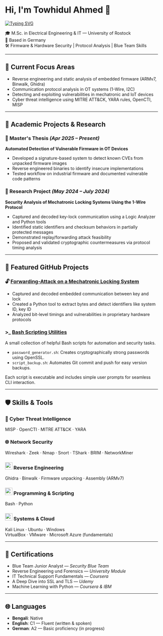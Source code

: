 <h1>Hi, I'm Towhidul Ahmed 👋 </h1>

<a href="https://git.io/typing-svg"><img src="https://readme-typing-svg.demolab.com?font=Fira+Code&size=22&pause=1000&color=29A3F7&vCenter=true&width=435&lines=Cybersecurity+Researcher" alt="Typing SVG" /></a>

🎓 M.Sc. in Electrical Engineering & IT — University of Rostock  
📍 Based in Germany  
🛠️ Firmware & Hardware Security | Protocol Analysis | Blue Team Skills

---

## 🔬 Current Focus Areas

- Reverse engineering and static analysis of embedded firmware (ARMv7, Binwalk, Ghidra)
- Communication protocol analysis in OT systems (1-Wire, I2C)
- Detecting and exploiting vulnerabilities in mechatronic and IoT devices
- Cyber threat intelligence using MITRE ATT&CK, YARA rules, OpenCTI, MISP

---

## 🧪 Academic Projects & Research

### 📍 Master's Thesis *(Apr 2025 – Present)*  
**Automated Detection of Vulnerable Firmware in OT Devices**  
- Developed a signature-based system to detect known CVEs from unpacked firmware images  
- Reverse engineered binaries to identify insecure implementations  
- Tested workflow on industrial firmware and documented vulnerable code patterns

### 📍 Research Project *(May 2024 – July 2024)*  
**Security Analysis of Mechatronic Locking Systems Using the 1-Wire Protocol**  
- Captured and decoded key-lock communication using a Logic Analyzer and Python tools  
- Identified static identifiers and checksum behaviors in partially protected messages  
- Demonstrated replay/forwarding attack feasibility  
- Proposed and validated cryptographic countermeasures via protocol timing analysis

---

## 📂 Featured GitHub Projects

### 🔓 [Forwarding-Attack on a Mechatronic Locking System](https://github.com/towhidulahmed/1wire-decoder-analysis)
- Captured and decoded embedded communication between key and lock
- Created a Python tool to extract bytes and detect identifiers like system ID, key ID
- Analyzed bit-level timings and vulnerabilities in proprietary hardware protocols

### >_ [Bash Scripting Utilities](https://github.com/towhidulahmed/bash_scripting)
A small collection of helpful Bash scripts for automation and security tasks.

- `password_generator.sh`: Creates cryptographically strong passwords using OpenSSL.  
- `script_backup.sh`: Automates Git commit and push for easy version backups.  

Each script is executable and includes simple user prompts for seamless CLI interaction.

---

## 🛡️ Skills & Tools

### 🧠 Cyber Threat Intelligence  
MISP · OpenCTI · MITRE ATT&CK · YARA

### 🌐 Network Security  
Wireshark · Zeek · Nmap · Snort · TShark · BRIM · NetworkMiner

### <img src="https://upload.wikimedia.org/wikipedia/commons/thumb/f/f6/Ghidra_logo.svg/2048px-Ghidra_logo.svg.png" width="24"/> Reverse Engineering  
Ghidra · Binwalk · Firmware unpacking · Assembly (ARMv7)

### <img src="https://cdn.jsdelivr.net/gh/devicons/devicon/icons/bash/bash-original.svg" width="24"/>  Programming & Scripting  
Bash · Python 

### <img src="https://cdn.jsdelivr.net/gh/devicons/devicon/icons/linux/linux-original.svg" width="24"/> Systems & Cloud  
 Kali Linux · Ubuntu · Windows  
 VirtualBox · VMware · Microsoft Azure (fundamentals)


---

## 🧾 Certifications

- Blue Team Junior Analyst — *Security Blue Team*  
- Reverse Engineering und Forensics — *University Module*  
- IT Technical Support Fundamentals — *Coursera*  
- A Deep Dive into SSL and TLS — *Udemy*  
- Machine Learning with Python — *Coursera & IBM*

---

## 🌐 Languages

- **Bengali**: Native  
- **English**: C1 — Fluent (written & spoken)  
- **German**: A2 — Basic proficiency (in progress)

